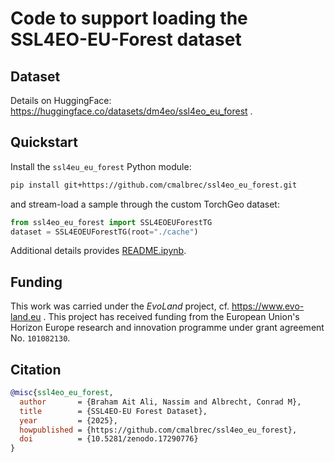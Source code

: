 # Code to support loading the SSL4EO-EU-Forest dataset

## Dataset

 Details on HuggingFace: https://huggingface.co/datasets/dm4eo/ssl4eo_eu_forest .

## Quickstart

Install the `ssl4eu_eu_forest` Python module:
```Bash
pip install git+https://github.com/cmalbrec/ssl4eo_eu_forest.git
```
and stream-load a sample through the custom TorchGeo dataset:
```Python
from ssl4eo_eu_forest import SSL4EOEUForestTG
dataset = SSL4EOEUForestTG(root="./cache")
```

Additional details provides [README.ipynb](README.ipynb).

## Funding

This work was carried under the *EvoLand* project, cf. https://www.evo-land.eu . This project has received funding from the European Union's Horizon Europe research and innovation programme under grant agreement No. `101082130`.

## Citation

```bibtex
@misc{ssl4eo_eu_forest,
  author       = {Braham Ait Ali, Nassim and Albrecht, Conrad M},
  title        = {SSL4EO-EU Forest Dataset},
  year         = {2025},
  howpublished = {https://github.com/cmalbrec/ssl4eo_eu_forest},
  doi          = {10.5281/zenodo.17290776}
}
```
